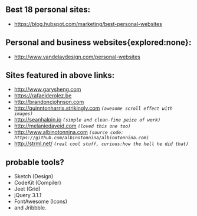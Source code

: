 ## Best 18 personal sites:
* https://blog.hubspot.com/marketing/best-personal-websites

## Personal and business websites{explored:none}:
* http://www.vandelaydesign.com/personal-websites

## Sites featured in above links:
* http://www.garysheng.com
* https://rafaelderolez.be
* http://brandoncjohnson.com
* http://quinntonharris.strikingly.com *`(awesome scroll effect with images)`*
* http://seanhalpin.io *`(simple and clean-fine peice of work)`*
* http://melaniedaveid.com *`(loved this one too)`*
* http://www.albinotonnina.com *`(source code: https://github.com/albinotonnina/albinotonnina.com)`*
* http://strml.net/ *`(real cool stuff, curious:how the hell he did that)`*


## probable tools?
- Sketch (Design)
- CodeKit (Compiler)
- Jeet (Grid)
- jQuery 3.1.1
- FontAwesome (Icons)
- and Jribbble.
